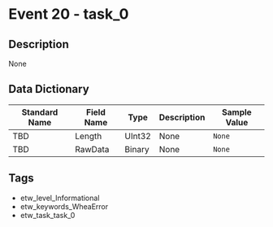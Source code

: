 # Event 20 - task_0

## Description
None

## Data Dictionary
|Standard Name|Field Name|Type|Description|Sample Value|
|---|---|---|---|---|
|TBD|Length|UInt32|None|`None`|
|TBD|RawData|Binary|None|`None`|

## Tags
* etw_level_Informational
* etw_keywords_WheaError
* etw_task_task_0